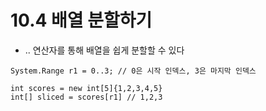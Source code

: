# 10.4 배열 분할하기
* .. 연산자를 통해 배열을 쉽게 분할할 수 있다

```
System.Range r1 = 0..3; // 0은 시작 인덱스, 3은 마지막 인덱스

int scores = new int[5]{1,2,3,4,5}
int[] sliced = scores[r1] // 1,2,3 
```



